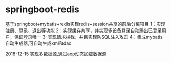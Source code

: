 # springboot-redis
基于springboot+mybatis+redis实现redis+session共享的前后分离项目
1：实现注册、登录、退出等功能
2：实现缓存共享，并实现多设备登录自动踢出已登录用户，保证登录唯一
3: 实现请求拦截，并且实现防SQL注入攻击
4：集成mybatis自动生成器,可自动生成xml和dao

2018-12-15
实现多数据源,通过aop动态加载数据源
